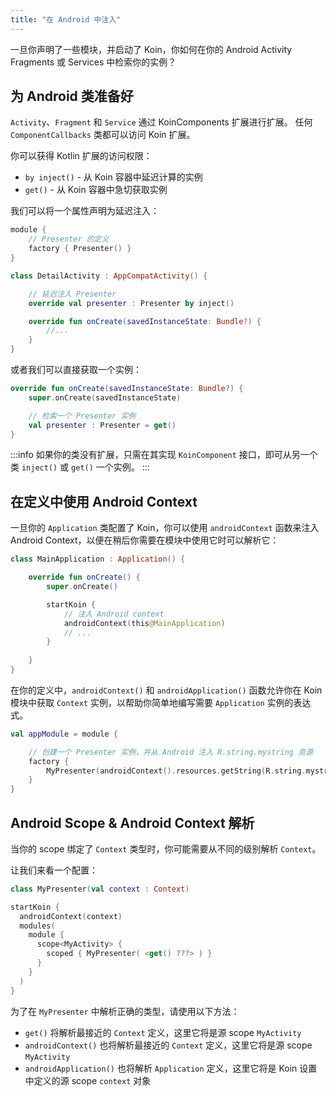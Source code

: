 ```yaml
---
title: "在 Android 中注入"
---
```

一旦你声明了一些模块，并启动了 Koin，你如何在你的 Android Activity Fragments 或 Services 中检索你的实例？

## 为 Android 类准备好

`Activity`、`Fragment` 和 `Service` 通过 KoinComponents 扩展进行扩展。 任何 `ComponentCallbacks` 类都可以访问 Koin 扩展。

你可以获得 Kotlin 扩展的访问权限：

* `by inject()` - 从 Koin 容器中延迟计算的实例
* `get()` - 从 Koin 容器中急切获取实例

我们可以将一个属性声明为延迟注入：

```kotlin
module {
    // Presenter 的定义
    factory { Presenter() }
}
```

```kotlin
class DetailActivity : AppCompatActivity() {

    // 延迟注入 Presenter
    override val presenter : Presenter by inject()

    override fun onCreate(savedInstanceState: Bundle?) {
        //...
    }
}
```

或者我们可以直接获取一个实例：

```kotlin
override fun onCreate(savedInstanceState: Bundle?) {
    super.onCreate(savedInstanceState)

    // 检索一个 Presenter 实例
    val presenter : Presenter = get()
}  
```

:::info
如果你的类没有扩展，只需在其实现 `KoinComponent` 接口，即可从另一个类 `inject()` 或 `get()` 一个实例。
:::

## 在定义中使用 Android Context

一旦你的 `Application` 类配置了 Koin，你可以使用 `androidContext` 函数来注入 Android Context，以便在稍后你需要在模块中使用它时可以解析它：

```kotlin
class MainApplication : Application() {

    override fun onCreate() {
        super.onCreate()

        startKoin {
            // 注入 Android context
            androidContext(this@MainApplication)
            // ...
        }
        
    }
}
```

在你的定义中，`androidContext()` 和 `androidApplication()` 函数允许你在 Koin 模块中获取 `Context` 实例，以帮助你简单地编写需要 `Application` 实例的表达式。

```kotlin
val appModule = module {

    // 创建一个 Presenter 实例，并从 Android 注入 R.string.mystring 资源
    factory {
        MyPresenter(androidContext().resources.getString(R.string.mystring))
    }
}
```

## Android Scope & Android Context 解析

当你的 scope 绑定了 `Context` 类型时，你可能需要从不同的级别解析 `Context`。

让我们来看一个配置：

```kotlin
class MyPresenter(val context : Context)

startKoin {
  androidContext(context)
  modules(
    module {
      scope<MyActivity> {
        scoped { MyPresenter( <get() ???> ) }
      }
    }
  )
}
```

为了在 `MyPresenter` 中解析正确的类型，请使用以下方法：
- `get()` 将解析最接近的 `Context` 定义，这里它将是源 scope `MyActivity`
- `androidContext()` 也将解析最接近的 `Context` 定义，这里它将是源 scope `MyActivity`
- `androidApplication()` 也将解析 `Application` 定义，这里它将是 Koin 设置中定义的源 scope `context` 对象